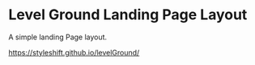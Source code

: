 # Level Ground Landing Page Layout

A simple landing Page layout.

https://styleshift.github.io/levelGround/

